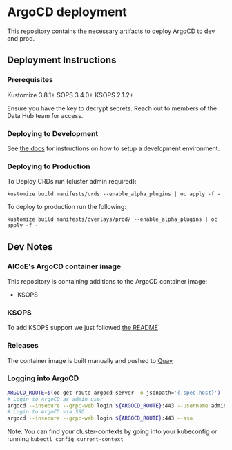# ArgoCD deployment

This repository contains the necessary artifacts to deploy ArgoCD to dev and prod.

## Deployment Instructions

### Prerequisites
Kustomize 3.8.1+
SOPS 3.4.0+
KSOPS 2.1.2+

Ensure you have the key to decrypt secrets. Reach out to members of the Data Hub team for access.

### Deploying to Development

See [the docs](docs/setup_argocd_dev_environment.md) for instructions on how to setup a development environment.

### Deploying to Production
To Deploy CRDs run (cluster admin required):
```
kustomize build manifests/crds --enable_alpha_plugins | oc apply -f -
```

To deploy to production run the following:
```
kustomize build manifests/overlays/prod/ --enable_alpha_plugins | oc apply -f -
```

## Dev Notes

### AICoE's ArgoCD container image

This repository is containing additions to the ArgoCD container image:

* KSOPS

### KSOPS

To add KSOPS support we just followed [the README](https://github.com/viaduct-ai/kustomize-sops#argo-cd-integration-)

### Releases

The container image is built manually and pushed to [Quay](https://quay.io/repository/aicoe/argocd)

### Logging into ArgoCD

```bash
ARGOCD_ROUTE=$(oc get route argocd-server -o jsonpath='{.spec.host}')
# Login to ArgoCD as admin user
argocd --insecure --grpc-web login ${ARGOCD_ROUTE}:443 --username admin --password ${ARGOCD_SERVER_PASSWORD}
# Login to ArgoCD via SSO
argocd --insecure --grpc-web login ${ARGOCD_ROUTE}:443 --sso
```

Note: You can find your cluster-contexts by going into your kubeconfig or running `kubectl config current-context`
